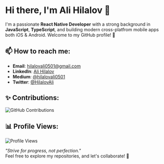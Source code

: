 # Hi there, I'm Ali Hilalov 👋

I'm a passionate **React Native Developer** with a strong background in **JavaScript**, **TypeScript**, and building modern cross-platfrom  mobile apps both iOS & Android. Welcome to my GitHub profile! 🚀

## 📫 How to reach me:
- **Email**: [hilalovali0501@gmail.com](mailto:hilalovali0501@gmail.com)
- **LinkedIn**: [Ali Hilalov](https://www.linkedin.com/in/ali-hilalov-282b74269/)
- **Medium**: [@hilalovali0501](https://medium.com/@hilalovali0501)
- **Twitter**: [@HilalovAli](https://x.com/HilalovAli)
  
## ✨ Contributions:
![GitHub Contributions](https://github-readme-streak-stats.herokuapp.com/?user=alihilalov&theme=blueberry)
## 📊 Profile Views:
![Profile Views](https://komarev.com/ghpvc/?username=alihilalov&color=blueviolet)

_"Strive for progress, not perfection."_  
Feel free to explore my repositories, and let's collaborate! 🌱
